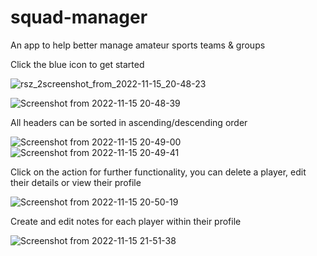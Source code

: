 # squad-manager
An app to help better manage amateur sports teams &amp; groups


Click the blue icon to get started

![rsz_2screenshot_from_2022-11-15_20-48-23](https://user-images.githubusercontent.com/91842674/202038867-d2684a9c-65a8-422e-8de3-a496b989d388.png)


![Screenshot from 2022-11-15 20-48-39](https://user-images.githubusercontent.com/91842674/202035579-0cb45fd6-b22c-4f63-a2ee-d494c75a8a83.png)


All headers can be sorted in ascending/descending order

![Screenshot from 2022-11-15 20-49-00](https://user-images.githubusercontent.com/91842674/202035700-cc71a5a8-952e-44cb-bab3-9d7a1b7682b7.png)
![Screenshot from 2022-11-15 20-49-41](https://user-images.githubusercontent.com/91842674/202035727-6618289f-b6d8-44fc-9cd5-d0a84b331a7b.png)


Click on the action for further functionality, you can delete a player, edit their details or view their profile 

![Screenshot from 2022-11-15 20-50-19](https://user-images.githubusercontent.com/91842674/202035771-439bba32-907f-4b36-83c4-59996ecfccab.png)


Create and edit notes for each player within their profile

![Screenshot from 2022-11-15 21-51-38](https://user-images.githubusercontent.com/91842674/202035906-0d83d554-a48c-4f5e-832d-43ebb411935e.png)
